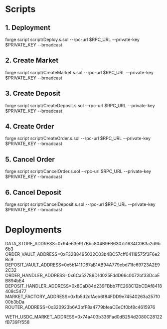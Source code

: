 # Scripts

## 1. Deployment

forge script script/Deploy.s.sol --rpc-url $RPC_URL --private-key $PRIVATE_KEY --broadcast

## 2. Create Market

forge script script/CreateMarket.s.sol --rpc-url $RPC_URL --private-key $PRIVATE_KEY --broadcast

## 3. Create Deposit

forge script script/CreateDeposit.s.sol --rpc-url $RPC_URL --private-key $PRIVATE_KEY --broadcast

## 4. Create Order

forge script script/CreateOrder.s.sol --rpc-url $RPC_URL --private-key $PRIVATE_KEY --broadcast

## 5. Cancel Order

forge script script/CancelOrder.s.sol --rpc-url $RPC_URL --private-key $PRIVATE_KEY --broadcast

## 6. Cancel Deposit

forge script script/CancelDeposit.s.sol --rpc-url $RPC_URL --private-key $PRIVATE_KEY --broadcast

# Deployments

DATA_STORE_ADDRESS=0x94e63e917Bbc804B9FB6307c1634C0B3a2d9b6b3
ORDER_VAULT_ADDRESS=0xF32B8495032C03b4BC57cff04118575f3F6e2Bc9
DEPOSIT_VAULT_ADDRESS=0x5b1411D67aB1AB94A779ebd71fc69723A2E92C32
ORDER_HANDLER_ADDRESS=0x6Ca52789D1d025FddD66c0072bf33DcaEB894bE4
DEPOSIT_HANDLER_ADDRESS=0x8DaD84d239FBbb7FE268C12bCDAf8418408c5477
MARKET_FACTORY_ADDRESS=0x1b5d2dfAeb6f84FDD9e74540263a257f000b3bDa
ROUTER_ADDRESS=0x320923b6A3bfF8a4779bfeaCEeCf0bf8c4615976

WETH_USDC_MARKET_ADDRESS=0x74a403b336Fad0dB254d2080C28122fB739Ff558